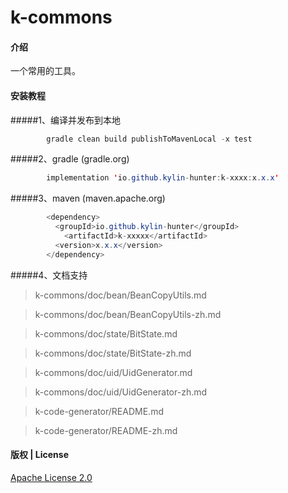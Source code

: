 # k-commons

#### 介绍

一个常用的工具。


#### 安装教程
#####1、编译并发布到本地

```java
        gradle clean build publishToMavenLocal -x test
```
#####2、gradle (gradle.org)
```java
        implementation 'io.github.kylin-hunter:k-xxxx:x.x.x'
```
#####3、maven (maven.apache.org)
```java
        <dependency>
          <groupId>io.github.kylin-hunter</groupId>
            <artifactId>k-xxxxx</artifactId>
          <version>x.x.x</version>
        </dependency>
```
#####4、文档支持
> k-commons/doc/bean/BeanCopyUtils.md

> k-commons/doc/bean/BeanCopyUtils-zh.md

> k-commons/doc/state/BitState.md 

> k-commons/doc/state/BitState-zh.md

> k-commons/doc/uid/UidGenerator.md

> k-commons/doc/uid/UidGenerator-zh.md

> k-code-generator/README.md

> k-code-generator/README-zh.md

#### 版权 | License

[Apache License 2.0](https://www.apache.org/licenses/LICENSE-2.0)

